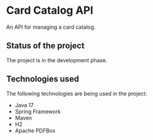 # Card Catalog API

An API for managing a card catalog.

## Status of the project

The project is in the development phase.

## Technologies used

The following technologies are being used in the project:

- Java 17
- Spring Framework
- Maven
- H2
- Apache PDFBox